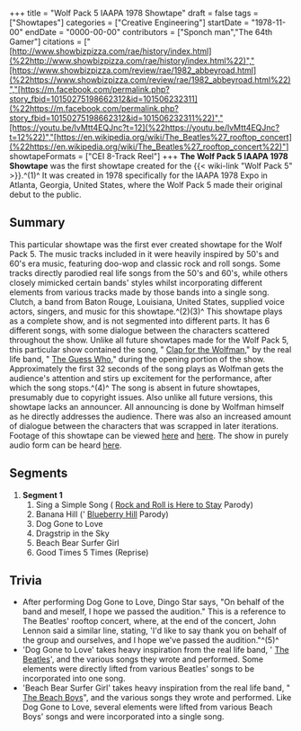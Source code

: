 +++
title = "Wolf Pack 5 IAAPA 1978 Showtape"
draft = false
tags = ["Showtapes"]
categories = ["Creative Engineering"]
startDate = "1978-11-00"
endDate = "0000-00-00"
contributors = ["Sponch man","The 64th Gamer"]
citations = ["[http://www.showbizpizza.com/rae/history/index.html](%22http://www.showbizpizza.com/rae/history/index.html%22)","[https://www.showbizpizza.com/review/rae/1982_abbeyroad.html](%22https://www.showbizpizza.com/review/rae/1982_abbeyroad.html%22)","[https://m.facebook.com/permalink.php?story_fbid=10150275198662312&id=101506232311](%22https://m.facebook.com/permalink.php?story_fbid=10150275198662312&id=101506232311%22)","[https://youtu.be/lvMtt4EQJnc?t=12](%22https://youtu.be/lvMtt4EQJnc?t=12%22)","[https://en.wikipedia.org/wiki/The_Beatles%27_rooftop_concert](%22https://en.wikipedia.org/wiki/The_Beatles%27_rooftop_concert%22)"]
showtapeFormats = ["CEI 8-Track Reel"]
+++
**The Wolf Pack 5 IAAPA 1978 Showtape** was the first showtape created for the {{< wiki-link "Wolf Pack 5" >}}.^(1)^ It was created in 1978 specifically for the IAAPA 1978 Expo in Atlanta, Georgia, United States, where the Wolf Pack 5 made their original debut to the public.

## Summary

This particular showtape was the first ever created showtape for the Wolf Pack 5. The music tracks included in it were heavily inspired by 50's and 60's era music, featuring doo-wop and classic rock and roll songs. Some tracks directly parodied real life songs from the 50's and 60's, while others closely mimicked certain bands' styles whilst incorporating different elements from various tracks made by those bands into a single song. Clutch, a band from Baton Rouge, Louisiana, United States, supplied voice actors, singers, and music for this showtape.^(2)(3)^
This showtape plays as a complete show, and is not segmented into different parts. It has 6 different songs, with some dialogue between the characters scattered throughout the show. Unlike all future showtapes made for the Wolf Pack 5, this particular show contained the song, " [Clap for the Wolfman](https://en.wikipedia.org/wiki/Clap_for_the_Wolfman)," by the real life band, " [The Guess Who](https://en.wikipedia.org/wiki/The_Guess_Who)," during the opening portion of the show. Approximately the first 32 seconds of the song plays as Wolfman gets the audience's attention and stirs up excitement for the performance, after which the song stops.^(4)^ The song is absent in future showtapes, presumably due to copyright issues.
Also unlike all future versions, this showtape lacks an announcer. All announcing is done by Wolfman himself as he directly addresses the audience. There was also an increased amount of dialogue between the characters that was scrapped in later iterations.
Footage of this showtape can be viewed [here](https://www.youtube.com/watch?v=lvMtt4EQJnc) and [here](https://www.youtube.com/watch?v=mfVw-ak2sM0). The show in purely audio form can be heard [here](https://www.youtube.com/watch?v=QuYhLw64GI0).

## Segments

1.  **Segment 1**
    1.  Sing a Simple Song ( [Rock and Roll is Here to Stay](https://en.wikipedia.org/wiki/Rock_and_Roll_Is_Here_to_Stay) Parody)
    2.  Banana Hill (' [Blueberry Hill](https://en.wikipedia.org/wiki/Blueberry_Hill) Parody)
    3.  Dog Gone to Love
    4.  Dragstrip in the Sky
    5.  Beach Bear Surfer Girl
    6.  Good Times 5 Times (Reprise)

## Trivia

- After performing Dog Gone to Love, Dingo Star says, "On behalf of the band and meself, I hope we passed the audition." This is a reference to The Beatles' rooftop concert, where, at the end of the concert, John Lennon said a similar line, stating, 'I'd like to say thank you on behalf of the group and ourselves, and I hope we've passed the audition."^(5)^
- 'Dog Gone to Love' takes heavy inspiration from the real life band, ' [The Beatles](https://en.wikipedia.org/wiki/The_Beatles)', and the various songs they wrote and performed. Some elements were directly lifted from various Beatles' songs to be incorporated into one song.
- 'Beach Bear Surfer Girl' takes heavy inspiration from the real life band, " [The Beach Boys](https://en.wikipedia.org/wiki/The_Beach_Boys)", and the various songs they wrote and performed. Like Dog Gone to Love, several elements were lifted from various Beach Boys' songs and were incorporated into a single song.
